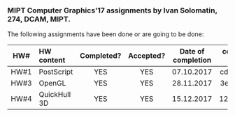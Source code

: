 ### MIPT Computer Graphics'17 assignments by Ivan Solomatin, 274, DCAM, MIPT.

The following assignments have been done or are going to be done:

| HW#  | HW content      | Completed? | Accepted? | Date of completion |  commit ID  |
|:----:|:----------------|:----------:|:---------:|:------------------:|:-----------:|
| HW#1 | PostScript       |     YES    |     YES       |     07.10.2017     |   cdb41e6   |
| HW#3 | OpenGL          |     YES    |      YES       |     28.11.2017    |    3e54daa   |
| HW#4 | QuickHull 3D   |     YES     |      YES       |     15.12.2017     |   1277049   |
